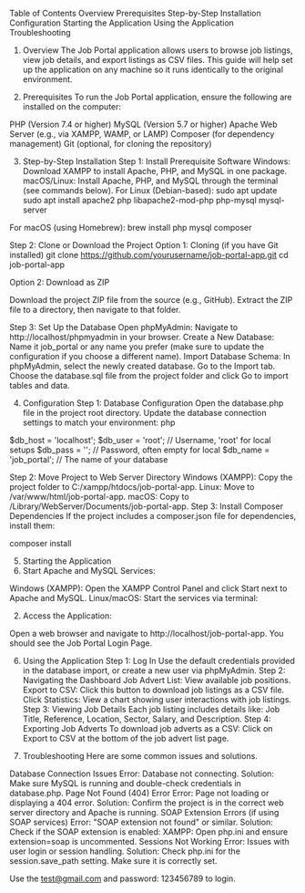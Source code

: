 Table of Contents
Overview
Prerequisites
Step-by-Step Installation
Configuration
Starting the Application
Using the Application
Troubleshooting

1. Overview <a name="overview"></a>
The Job Portal application allows users to browse job listings, view job details, and export listings as CSV files. This guide will help set up the application on any machine so it runs identically to the original environment.

2. Prerequisites <a name="prerequisites"></a>
To run the Job Portal application, ensure the following are installed on the computer:

PHP (Version 7.4 or higher)
MySQL (Version 5.7 or higher)
Apache Web Server (e.g., via XAMPP, WAMP, or LAMP)
Composer (for dependency management)
Git (optional, for cloning the repository)

3. Step-by-Step Installation <a name="installation"></a>
Step 1: Install Prerequisite Software
Windows: Download XAMPP to install Apache, PHP, and MySQL in one package.
macOS/Linux: Install Apache, PHP, and MySQL through the terminal (see commands below).
For Linux (Debian-based):
sudo apt update
sudo apt install apache2 php libapache2-mod-php php-mysql mysql-server

For macOS (using Homebrew):
brew install php mysql composer

Step 2: Clone or Download the Project
Option 1: Cloning (if you have Git installed)
git clone https://github.com/yourusername/job-portal-app.git
cd job-portal-app

Option 2: Download as ZIP

Download the project ZIP file from the source (e.g., GitHub).
Extract the ZIP file to a directory, then navigate to that folder.

Step 3: Set Up the Database
Open phpMyAdmin: Navigate to http://localhost/phpmyadmin in your browser.
Create a New Database:
Name it job_portal or any name you prefer (make sure to update the configuration if you choose a different name).
Import Database Schema:
In phpMyAdmin, select the newly created database.
Go to the Import tab.
Choose the database.sql file from the project folder and click Go to import tables and data.

4. Configuration <a name="configuration"></a>
Step 1: Database Configuration
Open the database.php file in the project root directory.
Update the database connection settings to match your environment:
php

$db_host = 'localhost';
$db_user = 'root';           // Username, 'root' for local setups
$db_pass = '';                // Password, often empty for local
$db_name = 'job_portal';      // The name of your database

Step 2: Move Project to Web Server Directory
Windows (XAMPP): Copy the project folder to C:/xampp/htdocs/job-portal-app.
Linux: Move to /var/www/html/job-portal-app.
macOS: Copy to /Library/WebServer/Documents/job-portal-app.
Step 3: Install Composer Dependencies
If the project includes a composer.json file for dependencies, install them:

composer install

5. Starting the Application <a name="starting-the-application"></a>
1. Start Apache and MySQL Services:

Windows (XAMPP): Open the XAMPP Control Panel and click Start next to Apache and MySQL.
Linux/macOS: Start the services via terminal:

2. Access the Application:

Open a web browser and navigate to http://localhost/job-portal-app.
You should see the Job Portal Login Page.

6. Using the Application <a name="using-the-application"></a>
Step 1: Log In
Use the default credentials provided in the database import, or create a new user via phpMyAdmin.
Step 2: Navigating the Dashboard
Job Advert List: View available job positions.
Export to CSV: Click this button to download job listings as a CSV file.
Click Statistics: View a chart showing user interactions with job listings.
Step 3: Viewing Job Details
Each job listing includes details like:
Job Title, Reference, Location, Sector, Salary, and Description.
Step 4: Exporting Job Adverts
To download job adverts as a CSV:
Click on Export to CSV at the bottom of the job advert list page.

7. Troubleshooting <a name="troubleshooting"></a>
Here are some common issues and solutions.

Database Connection Issues
Error: Database not connecting.
Solution: Make sure MySQL is running and double-check credentials in database.php.
Page Not Found (404) Error
Error: Page not loading or displaying a 404 error.
Solution: Confirm the project is in the correct web server directory and Apache is running.
SOAP Extension Errors (if using SOAP services)
Error: "SOAP extension not found" or similar.
Solution: Check if the SOAP extension is enabled:
XAMPP: Open php.ini and ensure extension=soap is uncommented.
Sessions Not Working
Error: Issues with user login or session handling.
Solution: Check php.ini for the session.save_path setting. Make sure it is correctly set.


Use the test@gmail.com  and password: 123456789 to login.